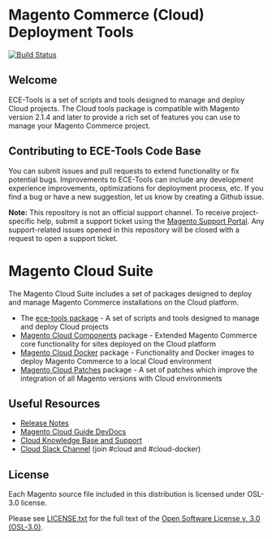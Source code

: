 # Magento Commerce (Cloud) Deployment Tools
[![Build Status](https://travis-ci.com/magento/ece-tools.svg?token=NW7M5gDP5YaRMZyCvYpY&branch=develop)](https://travis-ci.com/magento/ece-tools)

## Welcome
ECE-Tools is a set of scripts and tools designed to manage and deploy Cloud projects. The Cloud tools package is compatible with Magento version 2.1.4 and later to provide a rich set of features you can use to manage your Magento Commerce project.

## Contributing to ECE-Tools Code Base
You can submit issues and pull requests to extend functionality or fix potential bugs. Improvements to ECE-Tools can include any development experience improvements, optimizations for deployment process, etc. If you find a bug or have a new suggestion, let us know by creating a Github issue.

**Note:** This repository is not an official support channel. To receive project-specific help, submit a support ticket using the [Magento Support Portal](https://support.magento.com). Any support-related issues opened in this repository will be closed with a request to open a support ticket.

# Magento Cloud Suite
The Magento Cloud Suite includes a set of packages designed to deploy and manage Magento Commerce installations on the Cloud platform.
- The [ece-tools package](https://github.com/magento/ece-tools) - A set of scripts and tools designed to manage and deploy Cloud projects
- [Magento Cloud Components](https://github.com/magento/magento-cloud-components) package - Extended Magento Commerce core functionality for sites deployed on the Cloud platform
- [Magento Cloud Docker](https://github.com/magento/magento-cloud-docker) package - Functionality and Docker images to deploy Magento Commerce to a local Cloud environment
- [Magento Cloud Patches](https://github.com/magento/magento-cloud-patches) package - A set of patches which improve the integration of all Magento versions with Cloud environments

## Useful Resources
- [Release Notes](https://github.com/magento/ece-tools/releases)
- [Magento Cloud Guide DevDocs](https://devdocs.magento.com/guides/v2.3/cloud/bk-cloud.html)
- [Cloud Knowledge Base and Support](https://support.magento.com)
- [Cloud Slack Channel](https://magentocommeng.slack.com) (join #cloud and #cloud-docker)

## License
Each Magento source file included in this distribution is licensed under OSL-3.0 license.

Please see [LICENSE.txt](https://github.com/magento/ece-tools/blob/develop/LICENSE.txt) for the full text of the [Open Software License v. 3.0 (OSL-3.0)](http://opensource.org/licenses/osl-3.0.php).
